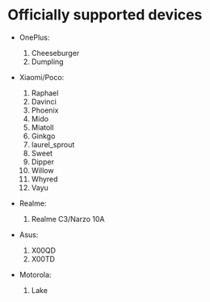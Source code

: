 # Officially supported devices

* OnePlus:
    1. Cheeseburger
    2. Dumpling

* Xiaomi/Poco:
    1. Raphael
    2. Davinci
    3. Phoenix
    4. Mido
    5. Miatoll
    6. Ginkgo
    7. laurel_sprout
    8. Sweet
    9. Dipper
    10. Willow
    11. Whyred
    12. Vayu

* Realme:
    1. Realme C3/Narzo 10A

* Asus:
    1. X00QD
    2. X00TD

* Motorola:
    1. Lake
